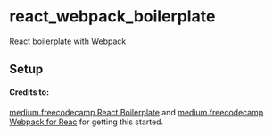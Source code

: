 # react_webpack_boilerplate
React boilerplate with Webpack

## Setup


#### Credits to:
[medium.freecodecamp React Boilerplate](https://medium.freecodecamp.org/how-to-build-your-own-react-boilerplate-2f8cbbeb9b3f) and [medium.freecodecamp Webpack for Reac](https://medium.freecodecamp.org/learn-webpack-for-react-a36d4cac5060) for getting this started.
